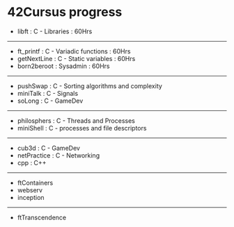 # 42Cursus progress

- libft : C - Libraries : 60Hrs

---

- ft_printf : C - Variadic functions : 60Hrs
- getNextLine : C - Static variables : 60Hrs
- born2beroot : Sysadmin : 60Hrs

---

- pushSwap : C - Sorting algorithms and complexity
- miniTalk : C - Signals
- soLong : C - GameDev

---

- philosphers : C - Threads and Processes
- miniShell : C - processes and file descriptors

---

- cub3d : C - GameDev
- netPractice : C - Networking
- cpp : C++

---

- ftContainers
- webserv
- inception

---

- ftTranscendence
